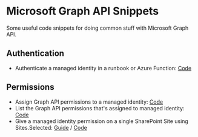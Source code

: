 # Microsoft Graph API Snippets
Some useful code snippets for doing common stuff with Microsoft Graph API.

## Authentication
- Authenticate a managed identity in a runbook or Azure Function: [Code](authenticate-managed-identity-in-runbook.ps1)

## Permissions
- Assign Graph API permissions to a managed identity: [Code](graph-api-permission-to-managed-identity.ps1)
- List the Graph API permissions that's assigned to managed identity: [Code](list-managed-identity-graph-permissions.ps1)
- Give a managed identity permission on a single SharePoint Site using Sites.Selected: [Guide](graph-sites-selected.md) / [Code](sites-selected-managed-identity.ps1)